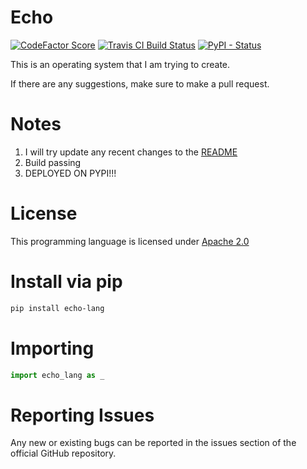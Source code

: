 # Echo

[![CodeFactor Score](https://www.codefactor.io/repository/github/elemental9/echo/badge?style=for-the-badge)](https://www.codefactor.io/repository/github/elemental9/echo)
[![Travis CI Build Status](https://img.shields.io/travis/com/elemental9/Echo/master.svg?style=for-the-badge)](https://travis-ci.com/elemental9/Echo)
[![PyPI - Status](https://img.shields.io/pypi/status/echo-lang.svg?style=for-the-badge)](https://pypi.org/project/echo-lang)

This is an operating system that I am trying to create.

If there are any suggestions, make sure to make a pull request.


# Notes
 
1. I will try update any recent changes to the [README](README.md)
2. Build passing 
3. DEPLOYED ON PYPI!!!

# License

This programming language is licensed under [Apache 2.0](LICENSE)

# Install via pip
```sh
pip install echo-lang
```

# Importing
```py
import echo_lang as _
```

# Reporting Issues
Any new or existing bugs can be reported in the issues section of the official GitHub repository.
